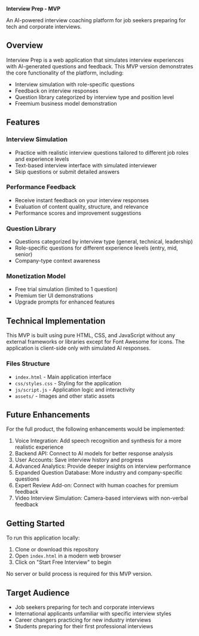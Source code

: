 **Interview Prep - MVP**

An AI-powered interview coaching platform for job seekers preparing for tech and corporate interviews.

## Overview

Interview Prep is a web application that simulates interview experiences with AI-generated questions and feedback. This MVP version demonstrates the core functionality of the platform, including:

- Interview simulation with role-specific questions
- Feedback on interview responses
- Question library categorized by interview type and position level
- Freemium business model demonstration

## Features

### Interview Simulation
- Practice with realistic interview questions tailored to different job roles and experience levels
- Text-based interview interface with simulated interviewer
- Skip questions or submit detailed answers

### Performance Feedback
- Receive instant feedback on your interview responses
- Evaluation of content quality, structure, and relevance
- Performance scores and improvement suggestions

### Question Library
- Questions categorized by interview type (general, technical, leadership)
- Role-specific questions for different experience levels (entry, mid, senior)
- Company-type context awareness

### Monetization Model
- Free trial simulation (limited to 1 question)
- Premium tier UI demonstrations
- Upgrade prompts for enhanced features

## Technical Implementation

This MVP is built using pure HTML, CSS, and JavaScript without any external frameworks or libraries except for Font Awesome for icons. The application is client-side only with simulated AI responses.

### Files Structure

- `index.html` - Main application interface
- `css/styles.css` - Styling for the application
- `js/script.js` - Application logic and interactivity
- `assets/` - Images and other static assets

## Future Enhancements

For the full product, the following enhancements would be implemented:

1. Voice Integration: Add speech recognition and synthesis for a more realistic experience
2. Backend API: Connect to AI models for better response analysis
3. User Accounts: Save interview history and progress
4. Advanced Analytics: Provide deeper insights on interview performance
5. Expanded Question Database: More industry and company-specific questions
6. Expert Review Add-on: Connect with human coaches for premium feedback
7. Video Interview Simulation: Camera-based interviews with non-verbal feedback

## Getting Started

To run this application locally:

1. Clone or download this repository
2. Open `index.html` in a modern web browser
3. Click on "Start Free Interview" to begin

No server or build process is required for this MVP version.

## Target Audience

- Job seekers preparing for tech and corporate interviews
- International applicants unfamiliar with specific interview styles
- Career changers practicing for new industry interviews
- Students preparing for their first professional interviews
